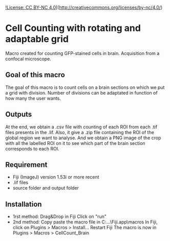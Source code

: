 [!License: CC BY-NC 4.0](https://img.shields.io/badge/License-CC%20BY--NC%204.0-lightgrey.svg)](http://creativecommons.org/licenses/by-nc/4.0/)

# Cell Counting with rotating and adaptable grid
 Macro created for counting GFP-stained cells in brain. Acquisition from a confocal microscope.
 
 
 ## Goal of this macro
 The goal of this macro is to count cells on a brain sections on which we put a grid with division.
 Number of divisions can be adaptated in function of how many the user wants.
 
 ## Outputs
 At the end, we obtain a .csv file with counting of each ROI from each .tif files presents in the .lif.
 Also, it give a .zip file containing the ROI of the global region we want to analyse.
 And we obtain a PNG image of the crop with all the labelled ROI on it to see which part of the brain section corresponds to each ROI.
 
 
 ## Requirement
- Fiji (ImageJ) version 1.53i or more recent
- .lif files
- source folder and output folder
	
 
 
 ## Installation
- 1rst method: 
		Drag&Drop in Fiji
		Click on "run"
- 2nd method:
		Copy paste the macro file in 	C:\...\Fiji.app\macros
		In Fiji, click on Plugins > Macros > Install...
		Restart Fiji
		The macro is now in Plugins > Macros > CellCount_Brain
